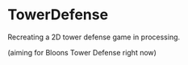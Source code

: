 # TowerDefense
Recreating a 2D tower defense game in processing.

(aiming for Bloons Tower Defense right now)
